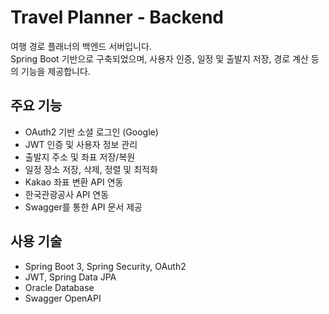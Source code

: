# Travel Planner - Backend

여행 경로 플래너의 백엔드 서버입니다.  
Spring Boot 기반으로 구축되었으며, 사용자 인증, 일정 및 출발지 저장, 경로 계산 등의 기능을 제공합니다.

## 주요 기능
- OAuth2 기반 소셜 로그인 (Google)
- JWT 인증 및 사용자 정보 관리
- 출발지 주소 및 좌표 저장/복원
- 일정 장소 저장, 삭제, 정렬 및 최적화
- Kakao 좌표 변환 API 연동
- 한국관광공사 API 연동
- Swagger를 통한 API 문서 제공

## 사용 기술
- Spring Boot 3, Spring Security, OAuth2
- JWT, Spring Data JPA
- Oracle Database
- Swagger OpenAPI
